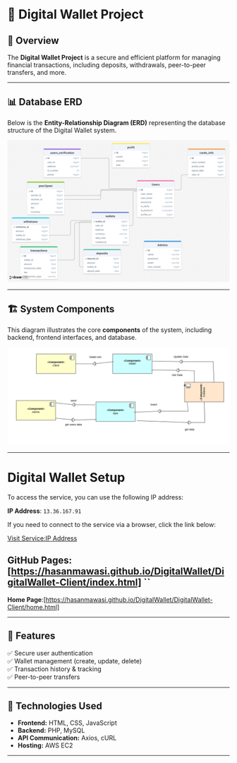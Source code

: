 # 📱 Digital Wallet Project

## 📌 Overview
The **Digital Wallet Project** is a secure and efficient platform for managing financial transactions, including deposits, withdrawals, peer-to-peer transfers, and more. 

---

## 📊 Database ERD
Below is the **Entity-Relationship Diagram (ERD)** representing the database structure of the Digital Wallet system.

![Database ERD](https://github.com/Hasanmawasi/DigitalWallet/blob/024d3cb6642e2066b943dbc51c39cd491d9ff129/DigitalWallet-Client/image/coponents/ER-DigitalWallet.png)

---

## 🏗️ System Components
This diagram illustrates the core **components** of the system, including backend, frontend interfaces, and database.

![System Components](https://github.com/Hasanmawasi/DigitalWallet/blob/9bc392a0f41a02a309126854faee6f934d4f2353/DigitalWallet-Client/image/coponents/components.png)

---
# Digital Wallet Setup

To access the service, you can use the following IP address:

**IP Address**: `13.36.167.91`

If you need to connect to the service via a browser, click the link below:

[Visit Service:IP Address](http://13.36.167.91)

**GitHub Pages**: [https://hasanmawasi.github.io/DigitalWallet/DigitalWallet-Client/index.html] ``
---
**Home  Page**:[https://hasanmawasi.github.io/DigitalWallet/DigitalWallet-Client/home.html]

---

## 🚀 Features
✅ Secure user authentication  
✅ Wallet management (create, update, delete)  
✅ Transaction history & tracking  
✅ Peer-to-peer transfers  

---

## 🔧 Technologies Used
- **Frontend:** HTML, CSS, JavaScript  
- **Backend:** PHP, MySQL  
- **API Communication:** Axios, cURL  
- **Hosting:** AWS EC2  

---


